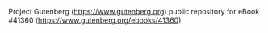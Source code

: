Project Gutenberg (https://www.gutenberg.org) public repository for eBook #41360 (https://www.gutenberg.org/ebooks/41360)
